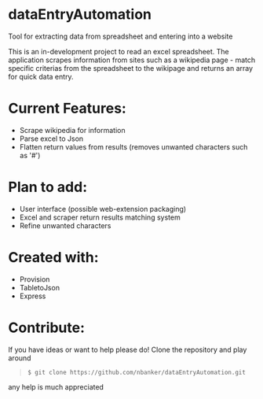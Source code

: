# dataEntryAutomation

Tool for extracting data from spreadsheet and entering into a website

This is an in-development project to read an excel spreadsheet.
The application scrapes information from sites such as a wikipedia page -
match specific criterias from the spreadsheet to the wikipage and returns an array for quick data entry. 

# Current Features:
- Scrape wikipedia for information
- Parse excel to Json
- Flatten return values from results (removes unwanted characters such as '#')

# Plan to add:
- User interface (possible web-extension packaging)
- Excel and scraper return results matching system
- Refine unwanted characters

# Created with:
- Provision
- TabletoJson
- Express

# Contribute:
If you have ideas or want to help please do! Clone the repository and play around

> `$ git clone https://github.com/nbanker/dataEntryAutomation.git`

any help is much appreciated
